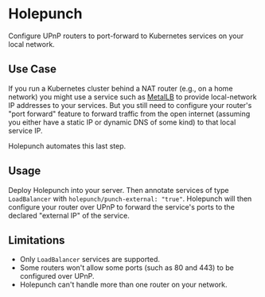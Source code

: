 # Holepunch

Configure UPnP routers to port-forward to Kubernetes services on your local network.

## Use Case

If you run a Kubernetes cluster behind a NAT router (e.g., on a home network) you might use a service such as [MetalLB](https://metallb.universe.tf/) to provide local-network IP addresses to your services.
But you still need to configure your router's "port forward" feature to forward traffic from the open internet (assuming you either have a static IP or dynamic DNS of some kind) to that local service IP.

Holepunch automates this last step.

## Usage

Deploy Holepunch into your server.
Then annotate services of type `LoadBalancer` with `holepunch/punch-external: "true"`.
Holepunch will then configure your router over UPnP to forward the service's ports to the declared "external IP" of the service.

## Limitations

- Only `LoadBalancer` services are supported.
- Some routers won't allow some ports (such as 80 and 443) to be configured over UPnP.
- Holepunch can't handle more than one router on your network.